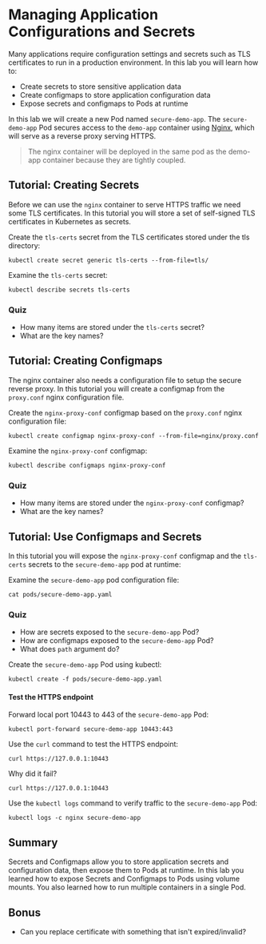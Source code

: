 # Managing Application Configurations and Secrets

Many applications require configuration settings and secrets such as TLS certificates to run in a production environment. In this lab you will learn how to:

* Create secrets to store sensitive application data
* Create configmaps to store application configuration data
* Expose secrets and configmaps to Pods at runtime

In this lab we will create a new Pod named `secure-demo-app`. The `secure-demo-app` Pod secures access to the `demo-app` container using [Nginx](http://nginx.org/en), which will serve as a reverse proxy serving HTTPS.

> The nginx container will be deployed in the same pod as the demo-app container because they are tightly coupled.

## Tutorial: Creating Secrets

Before we can use the `nginx` container to serve HTTPS traffic we need some TLS certificates. In this tutorial you will store a set of self-signed TLS certificates in Kubernetes as secrets.

Create the `tls-certs` secret from the TLS certificates stored under the tls directory:

```
kubectl create secret generic tls-certs --from-file=tls/
```

Examine the `tls-certs` secret:

```
kubectl describe secrets tls-certs
```

### Quiz

* How many items are stored under the `tls-certs` secret?
* What are the key names?

## Tutorial: Creating Configmaps

The nginx container also needs a configuration file to setup the secure reverse proxy. In this tutorial you will create a configmap from the `proxy.conf` nginx configuration file.

Create the `nginx-proxy-conf` configmap based on the `proxy.conf` nginx configuration file:

```
kubectl create configmap nginx-proxy-conf --from-file=nginx/proxy.conf
```

Examine the `nginx-proxy-conf` configmap:

```
kubectl describe configmaps nginx-proxy-conf
```

### Quiz

* How many items are stored under the `nginx-proxy-conf` configmap?
* What are the key names?

## Tutorial: Use Configmaps and Secrets

In this tutorial you will expose the `nginx-proxy-conf` configmap and the `tls-certs` secrets to the `secure-demo-app` pod at runtime:

Examine the `secure-demo-app` pod configuration file:

```
cat pods/secure-demo-app.yaml
```

### Quiz

* How are secrets exposed to the `secure-demo-app` Pod?
* How are configmaps exposed to the `secure-demo-app` Pod?
* What does `path` argument do?

Create the `secure-demo-app` Pod using kubectl:

```
kubectl create -f pods/secure-demo-app.yaml
```

#### Test the HTTPS endpoint

Forward local port 10443 to 443 of the `secure-demo-app` Pod:

```
kubectl port-forward secure-demo-app 10443:443
```

Use the `curl` command to test the HTTPS endpoint:

```
curl https://127.0.0.1:10443
```

Why did it fail?

```
curl https://127.0.0.1:10443
```


Use the `kubectl logs` command to verify traffic to the `secure-demo-app` Pod:

```
kubectl logs -c nginx secure-demo-app
```

## Summary

Secrets and Configmaps allow you to store application secrets and configuration data, then expose them to Pods at runtime. In this lab you learned how to expose Secrets and Configmaps to Pods using volume mounts. You also learned how to run multiple containers in a single Pod.

## Bonus
- Can you replace certificate with something that isn't expired/invalid?
